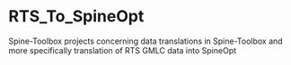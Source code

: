 # RTS_To_SpineOpt
Spine-Toolbox projects concerning data translations in Spine-Toolbox and more specifically translation of RTS GMLC data into SpineOpt
